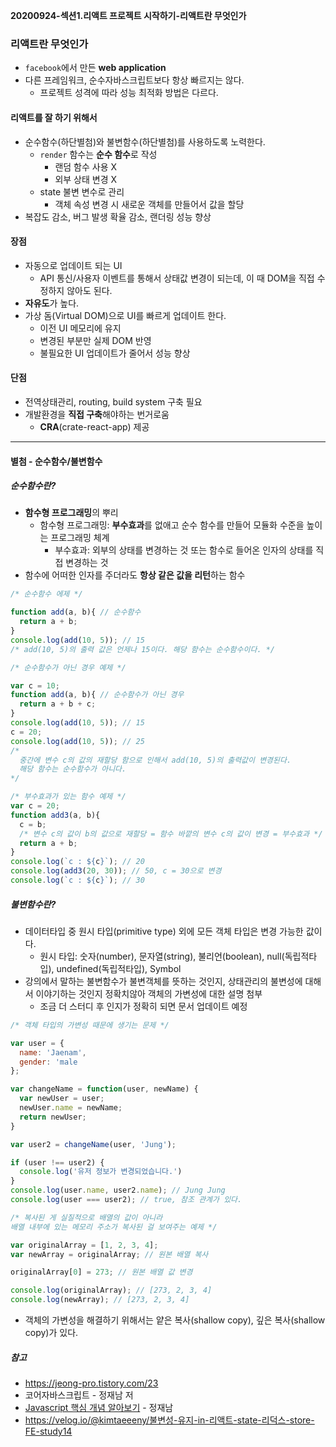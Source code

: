 **20200924-섹션1.리액트 프로젝트 시작하기-리액트란 무엇인가**

### 리액트란 무엇인가
- `facebook`에서 만든 **web application**
- 다른 프레임워크, 순수자바스크립트보다 항상 빠르지는 않다.
  - 프로젝트 성격에 따라 성능 최적화 방법은 다르다.

#### 리액트를 잘 하기 위해서
- 순수함수(하단별첨)와 불변함수(하단별첨)를 사용하도록 노력한다.
  - `render` 함수는 **순수 함수**로 작성
    - 랜덤 함수 사용 X
    - 외부 상태 변경 X
  - state 불변 변수로 관리
    - 객체 속성 변경 시 새로운 객체를 만들어서 값을 할당
- 복잡도 감소, 버그 발생 확율 감소, 랜더링 성능 향상 

#### 장점
- 자동으로 업데이트 되는 UI
  - API 통신/사용자 이벤트를 통해서 상태값 변경이 되는데, 이 때 DOM을 직접 수정하지 않아도 된다.
- **자유도**가 높다.
- 가상 돔(Virtual DOM)으로 UI를 빠르게 업데이트 한다.
  - 이전 UI 메모리에 유지
  - 변경된 부분만 실제 DOM 반영
  - 불필요한 UI 업데이트가 줄어서 성능 향상
  
#### 단점
- 전역상태관리, routing, build system 구축 필요
- 개발환경을 **직접 구축**해야하는 번거로움
  - **CRA**(crate-react-app) 제공
---
#### 별첨 - 순수함수/불변함수
##### 순수함수란?   
- **함수형 프로그래밍**의 뿌리
  - 함수형 프로그래밍: **부수효과**를 없애고 순수 함수를 만들어 모듈화 수준을 높이는 프로그래밍 체계
    - 부수효과: 외부의 상태를 변경하는 것 또는 함수로 들어온 인자의 상태를 직접 변경하는 것
- 함수에 어떠한 인자를 주더라도 **항상 같은 값을 리턴**하는 함수

``` javascript
/* 순수함수 에제 */

function add(a, b){ // 순수함수
  return a + b;
}
console.log(add(10, 5)); // 15
/* add(10, 5)의 출력 값은 언제나 15이다. 해당 함수는 순수함수이다. */
```

``` javascript
/* 순수함수가 아닌 경우 예제 */

var c = 10;
function add(a, b){ // 순수함수가 아닌 경우
  return a + b + c;
}
console.log(add(10, 5)); // 15
c = 20;
console.log(add(10, 5)); // 25
/* 
  중간에 변수 c의 값의 재할당 함으로 인해서 add(10, 5)의 출력값이 변경된다.
  해당 함수는 순수함수가 아니다. 
*/
```
``` javascript
/* 부수효과가 있는 함수 예제 */
var c = 20;
function add3(a, b){
  c = b;
  /* 변수 c의 값이 b의 값으로 재할당 = 함수 바깥의 변수 c의 값이 변경 = 부수효과 */
  return a + b;
}
console.log(`c : ${c}`); // 20
console.log(add3(20, 30)); // 50, c = 30으로 변경
console.log(`c : ${c}`); // 30
```

##### 불변함수란?
- 데이터타입 중 원시 타입(primitive type) 외에 모든 객체 타입은 변경 가능한 값이다.
  - 원시 타입: 숫자(number), 문자열(string), 불리언(boolean), null(독립적타입), undefined(독립적타입), Symbol
- 강의에서 말하는 불변함수가 불변객체를 뜻하는 것인지, 상태관리의 불변성에 대해서 이야기하는 것인지 정확치않아 객체의 가변성에 대한 설명 첨부
  - 조금 더 스터디 후 인지가 정확히 되면 문서 업데이트 예정 
``` javascript
/* 객체 타입의 가변성 때문에 생기는 문제 */

var user = {
  name: 'Jaenam',  
  gender: 'male  
};

var changeName = function(user, newName) {
  var newUser = user;
  newUser.name = newName;
  return newUser;
}

var user2 = changeName(user, 'Jung');

if (user !== user2) {
  console.log('유저 정보가 변경되었습니다.')
}
console.log(user.name, user2.name); // Jung Jung
console.log(user === user2); // true, 참조 관계가 있다.
```
``` javascript
/* 복사된 게 실질적으로 배열의 값이 아니라 
배열 내부에 있는 메모리 주소가 복사된 걸 보여주는 예제 */

var originalArray = [1, 2, 3, 4];
var newArray = originalArray; // 원본 배열 복사

originalArray[0] = 273; // 원본 배열 값 변경

console.log(originalArray); // [273, 2, 3, 4]
console.log(newArray); // [273, 2, 3, 4]
```

- 객체의 가변성을 해결하기 위해서는 얕은 복사(shallow copy), 깊은 복사(shallow copy)가 있다.

  
##### 참고
- https://jeong-pro.tistory.com/23
- 코어자바스크립트 - 정재남 저
- [Javascript 핵심 개념 알아보기](https://inf.run/d8nK) - 정재남
- https://velog.io/@kimtaeeeny/불변성-유지-in-리액트-state-리덕스-store-FE-study14
